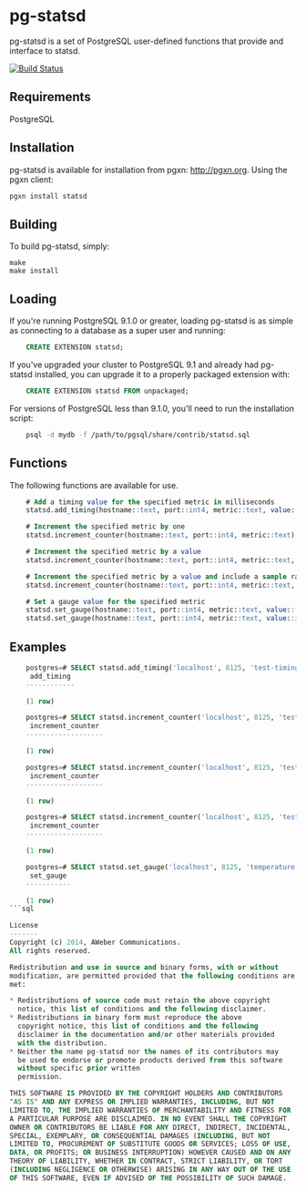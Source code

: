 pg-statsd
=========
pg-statsd is a set of PostgreSQL user-defined functions that provide
and interface to statsd.

[![Build Status](https://travis-ci.org/aweber/pg_statsd.svg?branch=master)](https://travis-ci.org/aweber/pg-statsd)

Requirements
------------
PostgreSQL

Installation
------------
pg-statsd is available for installation from pgxn: http://pgxn.org. Using the pgxn client:

```bash
pgxn install statsd
```

Building
--------
To build pg-statsd, simply:

	make
	make install

Loading
-------

If you're running PostgreSQL 9.1.0 or greater, loading pg-statsd is as simple
as connecting to a database as a super user and running:

```sql
    CREATE EXTENSION statsd;
```

If you've upgraded your cluster to PostgreSQL 9.1 and already had pg-statsd
installed, you can upgrade it to a properly packaged extension with:

```sql
    CREATE EXTENSION statsd FROM unpackaged;
```

For versions of PostgreSQL less than 9.1.0, you'll need to run the
installation script:

```bash
    psql -d mydb -f /path/to/pgsql/share/contrib/statsd.sql
```

Functions
---------
The following functions are available for use.

```sql
	# Add a timing value for the specified metric in milliseconds
	statsd.add_timing(hostname::text, port::int4, metric::text, value::int4)

	# Increment the specified metric by one
	statsd.increment_counter(hostname::text, port::int4, metric::text)

	# Increment the specified metric by a value
	statsd.increment_counter(hostname::text, port::int4, metric::text, value::int4)

	# Increment the specified metric by a value and include a sample rate
	statsd.increment_counter(hostname::text, port::int4, metric::text, value::int4, sample::float8)

	# Set a gauge value for the specified metric
	statsd.set_gauge(hostname::text, port::int4, metric::text, value::float8)
	statsd.set_gauge(hostname::text, port::int4, metric::text, value::int4)
```

Examples
--------

```sql
	postgres=# SELECT statsd.add_timing('localhost', 8125, 'test-timing1', 70);
	 add_timing
	------------

	(1 row)

	postgres=# SELECT statsd.increment_counter('localhost', 8125, 'test-counter-1');
	 increment_counter
	-------------------

	(1 row)

	postgres=# SELECT statsd.increment_counter('localhost', 8125, 'test-counter-1', 5);
	 increment_counter
	-------------------

	(1 row)

	postgres=# SELECT statsd.increment_counter('localhost', 8125, 'test-counter-1', 5, 0.25);
	 increment_counter
	-------------------

	(1 row)

	postgres=# SELECT statsd.set_gauge('localhost', 8125, 'temperature', 98.7);
	 set_gauge
	-----------

	(1 row)
```sql

License
-------
Copyright (c) 2014, AWeber Communications.
All rights reserved.

Redistribution and use in source and binary forms, with or without
modification, are permitted provided that the following conditions are
met:

* Redistributions of source code must retain the above copyright
  notice, this list of conditions and the following disclaimer.
* Redistributions in binary form must reproduce the above
  copyright notice, this list of conditions and the following
  disclaimer in the documentation and/or other materials provided
  with the distribution.
* Neither the name pg-statsd nor the names of its contributors may
  be used to endorse or promote products derived from this software
  without specific prior written
  permission.

THIS SOFTWARE IS PROVIDED BY THE COPYRIGHT HOLDERS AND CONTRIBUTORS
"AS IS" AND ANY EXPRESS OR IMPLIED WARRANTIES, INCLUDING, BUT NOT
LIMITED TO, THE IMPLIED WARRANTIES OF MERCHANTABILITY AND FITNESS FOR
A PARTICULAR PURPOSE ARE DISCLAIMED. IN NO EVENT SHALL THE COPYRIGHT
OWNER OR CONTRIBUTORS BE LIABLE FOR ANY DIRECT, INDIRECT, INCIDENTAL,
SPECIAL, EXEMPLARY, OR CONSEQUENTIAL DAMAGES (INCLUDING, BUT NOT
LIMITED TO, PROCUREMENT OF SUBSTITUTE GOODS OR SERVICES; LOSS OF USE,
DATA, OR PROFITS; OR BUSINESS INTERRUPTION) HOWEVER CAUSED AND ON ANY
THEORY OF LIABILITY, WHETHER IN CONTRACT, STRICT LIABILITY, OR TORT
(INCLUDING NEGLIGENCE OR OTHERWISE) ARISING IN ANY WAY OUT OF THE USE
OF THIS SOFTWARE, EVEN IF ADVISED OF THE POSSIBILITY OF SUCH DAMAGE.
